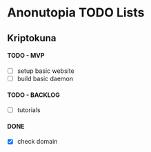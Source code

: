 # Anonutopia TODO Lists

## Kriptokuna

#### TODO - MVP

- [ ] setup basic website
- [ ] build basic daemon

#### TODO - BACKLOG

- [ ] tutorials

#### DONE

- [x] check domain
